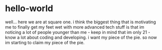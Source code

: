 # hello-world
well... here we are at square one. i think the biggest thing that is motivating me to finally get my feet wet with more advanced tech stuff is that im noticing a lot of people younger than me - keep in mind that im only 21 - know a lot about coding and developing. i want my piece of the pie. so now im starting to claim my piece of the pie.
